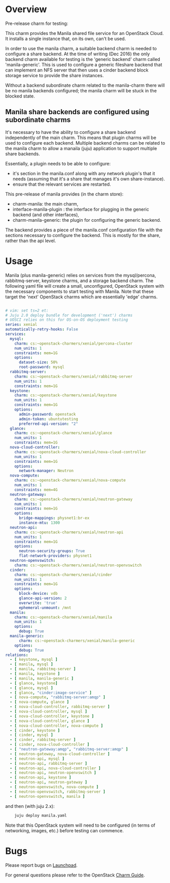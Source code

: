 # Overview

Pre-release charm for testing:

This charm provides the Manila shared file service for an OpenStack Cloud.  It
installs a single instance that, on its own, can't be used.

In order to use the manila charm, a suitable backend charm is needed to
configure a share backend.  At the time of writing (Dec 2016) the only backend
charm available for testing is the 'generic backend' charm called
'manila-generic'.  This is used to configure a generic fileshare backend that
can implement an NFS server that then uses a cinder backend block storage
service to provide the share instances.

Without a backend subordinate charm related to the manila-charm there will be
no manila backends configured; the manila charm will be stuck in the blocked
state.


## Manila share backends are configured using subordinate charms

It's necessary to have the ability to configure a share backend independently
of the main charm.  This means that plugin charms will be used to configure
each backend.  Multiple backend charms can be related to the manila charm to
allow a manaila (juju) application to support multiple share backends.

Essentially, a plugin needs to be able to configure:

 - it's section in the manila.conf along with any network plugin's that it
   needs (assuming that it's a share that manages it's own share-instance).
 - ensure that the relevant services are restarted.

This pre-release of manila provides (in the charm store):

 - charm-manila: the main charm,
 - interface-manila-plugin : the interface for plugging in the generic
   backend (and other interfaces),
 - charm-manila-generic: the plugin for configuring the generic backend.

The backend provides a piece of the manila.conf configuration file with
the sections necessary to configure the backend.  This is mostly for the share,
rather than the api level.

# Usage

Manila (plus manila-generic) relies on services from the mysql/percona,
rabbitmq-server, keystone charms, and a storage backend charm.  The following
yaml file will create a small, unconfigured, OpenStack system with the
necessary components to start testing with Manila.  Note that these target the
'next' OpenStack charms which are essentially 'edge' charms.

```yaml

# vim: set ts=2 et:
# Juju 2.0 deploy bundle for development ('next') charms
# UOSCI relies on this for OS-on-OS deployment testing
series: xenial
automatically-retry-hooks: False
services:
  mysql:
    charm: cs:~openstack-charmers/xenial/percona-cluster
    num_units: 1
    constraints: mem=1G
    options:
      dataset-size: 50%
      root-password: mysql
  rabbitmq-server:
    charm: cs:~openstack-charmers/xenial/rabbitmq-server
    num_units: 1
    constraints: mem=1G
  keystone:
    charm: cs:~openstack-charmers/xenial/keystone
    num_units: 1
    constraints: mem=1G
    options:
      admin-password: openstack
      admin-token: ubuntutesting
      preferred-api-version: "2"
  glance:
    charm: cs:~openstack-charmers/xenial/glance
    num_units: 1
    constraints: mem=1G
  nova-cloud-controller:
    charm: cs:~openstack-charmers/xenial/nova-cloud-controller
    num_units: 1
    constraints: mem=1G
    options:
      network-manager: Neutron
  nova-compute:
    charm: cs:~openstack-charmers/xenial/nova-compute
    num_units: 1
    constraints: mem=4G
  neutron-gateway:
    charm: cs:~openstack-charmers/xenial/neutron-gateway
    num_units: 1
    constraints: mem=1G
    options:
      bridge-mappings: physnet1:br-ex
      instance-mtu: 1300
  neutron-api:
    charm: cs:~openstack-charmers/xenial/neutron-api
    num_units: 1
    constraints: mem=1G
    options:
      neutron-security-groups: True
      flat-network-providers: physnet1
  neutron-openvswitch:
    charm: cs:~openstack-charmers/xenial/neutron-openvswitch
  cinder:
    charm: cs:~openstack-charmers/xenial/cinder
    num_units: 1
    constraints: mem=1G
    options:
      block-device: vdb
      glance-api-version: 2
      overwrite: 'true'
      ephemeral-unmount: /mnt
  manila:
    charm: cs:~openstack-charmers/xenial/manila
    num_units: 1
    options:
      debug: True
  manila-generic:
      charm: cs:~openstack-charmers/xenial/manila-generic
    options:
      debug: True
relations:
  - [ keystone, mysql ]
  - [ manila, mysql ]
  - [ manila, rabbitmq-server ]
  - [ manila, keystone ]
  - [ manila, manila-generic ]
  - [ glance, keystone]
  - [ glance, mysql ]
  - [ glance, "cinder:image-service" ]
  - [ nova-compute, "rabbitmq-server:amqp" ]
  - [ nova-compute, glance ]
  - [ nova-cloud-controller, rabbitmq-server ]
  - [ nova-cloud-controller, mysql ]
  - [ nova-cloud-controller, keystone ]
  - [ nova-cloud-controller, glance ]
  - [ nova-cloud-controller, nova-compute ]
  - [ cinder, keystone ]
  - [ cinder, mysql ]
  - [ cinder, rabbitmq-server ]
  - [ cinder, nova-cloud-controller ]
  - [ "neutron-gateway:amqp", "rabbitmq-server:amqp" ]
  - [ neutron-gateway, nova-cloud-controller ]
  - [ neutron-api, mysql ]
  - [ neutron-api, rabbitmq-server ]
  - [ neutron-api, nova-cloud-controller ]
  - [ neutron-api, neutron-openvswitch ]
  - [ neutron-api, keystone ]
  - [ neutron-api, neutron-gateway ]
  - [ neutron-openvswitch, nova-compute ]
  - [ neutron-openvswitch, rabbitmq-server ]
  - [ neutron-openvswitch, manila ]
```

and then (with juju 2.x):

```bash
    juju deploy manila.yaml
```

Note that this OpenStack system will need to be configured (in terms of
networking, images, etc.) before testing can commence.

# Bugs

Please report bugs on [Launchpad](https://bugs.launchpad.net/charm-manila/+filebug).

For general questions please refer to the OpenStack [Charm Guide](https://github.com/openstack/charm-guide).
